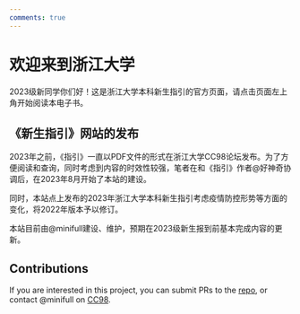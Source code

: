 ```yaml
---
comments: true
---
```


# 欢迎来到浙江大学

2023级新同学你们好！这是浙江大学本科新生指引的官方页面，请点击页面左上角开始阅读本电子书。

## 《新生指引》网站的发布

2023年之前，《指引》一直以PDF文件的形式在浙江大学CC98论坛发布。为了方便阅读和查询，同时考虑到内容的时效性较强，笔者在和《指引》作者@好神奇协调后，在2023年8月开始了本站的建设。

同时，本站点上发布的2023年浙江大学本科新生指引考虑疫情防控形势等方面的变化，将2022年版本予以修订。

本站目前由@minifull建设、维护，预期在2023级新生报到前基本完成内容的更新。

## Contributions

If you are interested in this project, you can submit PRs to the [repo](https://github.com/mini-full/zju-welcome), or contact @minifull on [CC98](https://cc98.org).
